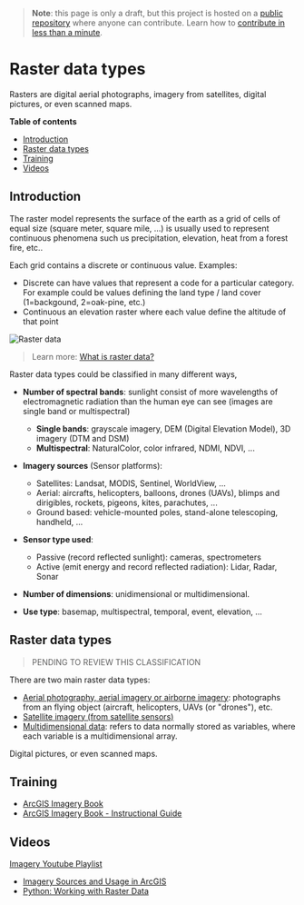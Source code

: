 > **Note**: this page is only a draft, but this project is hosted on a [public repository](https://github.com/hhkaos/awesome-arcgis) where anyone can contribute. Learn how to [contribute in less than a minute](https://github.com/hhkaos/awesome-arcgis/blob/master/CONTRIBUTING.md#contributions).

# Raster data types

Rasters are digital aerial photographs, imagery from satellites, digital pictures, or even scanned maps.

<!-- START doctoc generated TOC please keep comment here to allow auto update -->
<!-- DON'T EDIT THIS SECTION, INSTEAD RE-RUN doctoc TO UPDATE -->
**Table of contents**

- [Introduction](#introduction)
- [Raster data types](#raster-data-types)
- [Training](#training)
- [Videos](#videos)

<!-- END doctoc generated TOC please keep comment here to allow auto update -->

## Introduction

The raster model represents the surface of the earth as a grid of cells of equal size (square meter, square mile, ...) is usually used to represent continuous phenomena such us precipitation, elevation, heat from a forest fire, etc..

Each grid contains a discrete or continuous value. Examples:

* Discrete can have values that represent a code for a particular category. For example could be values defining the land type / land cover (1=backgound, 2=oak-pine, etc.)
* Continuous an elevation raster where each value define the altitude of that point

![Raster data](http://desktop.arcgis.com/en/arcmap/latest/manage-data/raster-and-images/GUID-6754AF39-CDE9-4F9D-8C3A-D59D93059BDD-web.png)

> Learn more: [What is raster data?](http://desktop.arcgis.com/en/arcmap/latest/manage-data/raster-and-images/what-is-raster-data.htm)

Raster data types could be classified in many different ways,

* **Number of spectral bands**: sunlight consist of more wavelengths of electromagnetic radiation than the human eye can see (images are single band or multispectral)
    * **Single bands**: grayscale imagery, DEM (Digital Elevation Model), 3D imagery (DTM and DSM)
    * **Multispectral**: NaturalColor, color infrared, NDMI, NDVI, ...

* **Imagery sources** (Sensor platforms):
    * Satellites: Landsat, MODIS, Sentinel, WorldView, ...
    * Aerial: aircrafts, helicopters, balloons, drones (UAVs), blimps and dirigibles, rockets, pigeons, kites, parachutes, ...
    * Ground based: vehicle-mounted poles, stand-alone telescoping, handheld, ...

* **Sensor type used**:
    * Passive (record reflected sunlight): cameras, spectrometers
    * Active (emit energy and record reflected radiation): Lidar, Radar, Sonar

* **Number of dimensions**: unidimensional or multidimensional.

* **Use type**: basemap, multispectral, temporal, event, elevation, ...

## Raster data types

> PENDING TO REVIEW THIS CLASSIFICATION

There are two main raster data types:

* [Aerial photography, aerial imagery or airborne imagery](./aerial-imagery/README.md): photographs from an flying object (aircraft, helicopters, UAVs (or "drones"), etc.
* [Satellite imagery (from satellite sensors)](./satellite-sensor/README.md)
* [Multidimensional data](./multidimensional/README.md): refers to data normally stored as variables, where each variable is a multidimensional array.

Digital pictures, or even scanned maps.

## Training

* [ArcGIS Imagery Book](https://learn.arcgis.com/en/arcgis-imagery-book)
* [ArcGIS Imagery Book - Instructional Guide](http://downloads.esri.com/LearnArcGIS/pdf/instructional-guide-for-the-arcgis-imagery-book.pdf)

## Videos

[Imagery Youtube Playlist](https://www.youtube.com/playlist?list=PLahIW2YFPQd5uO1xe6QmO2wsQHfWnRs-B)

* [Imagery Sources and Usage in ArcGIS](https://www.youtube.com/watch?v=pnoj24ncZas&t=5s)
* [Python: Working with Raster Data](https://www.youtube.com/watch?v=1jx5uRwLld8&t=2625s)
